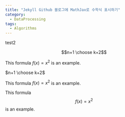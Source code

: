 ```yaml
---
title: "Jekyll Github 블로그에 MathJax로 수학식 표시하기"
category:
  - DataProcessing
tags:
  - Algorithms
---
```

test2

$$n+1 \choose k+2$$

This formula $f(x) = x^2$ is an example.

$n+1 \choose k+2$

This formula $f(x) = x^2$ is an example.

This formula $$f(x) = x^2$$ is an example.
